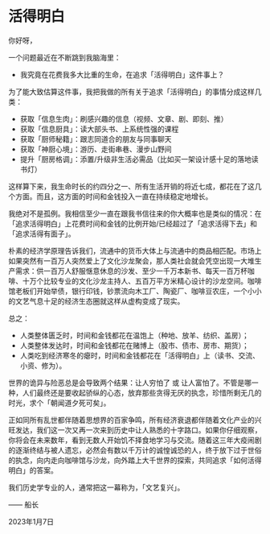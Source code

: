 # 活得明白

你好呀，

一个问题最近在不断跳到我脑海里：

- 我究竟在花费我多大比重的生命，在追求「活得明白」这件事上？

为了能大致估算这件事，我把我做的所有关于追求「活得明白」的事情分成这样几类：

- 获取「信息生肉」：刷感兴趣的信息（视频、文章、剧、即刻、推）
- 获取「信息厨具」：读大部头书、上系统性强的课程
- 获取「厨师秘籍」：跟志同道合的朋友与同事聊天
- 获取「神厨心境」：游历、走街串巷、漫步山野间
- 提升「厨房格调」：添置/升级非生活必需品（比如买一架设计感十足的落地读书灯）

这样算下来，我生命时长的约四分之一、所有生活开销的将近七成，都花在了这几个方面。而且，这方面的时间和金钱投入一直在持续稳定地增长。

我绝对不是孤例。我相信至少一直在跟我书信往来的你大概率也是类似的情况：在「追求活得明白」上花费时间和金钱的比例开始/已经超过了「追求活得下去」和「追求活得有面子」。

朴素的经济学原理告诉我们，流通中的货币大体上与流通中的商品相匹配。市场上如果突然有一百万人突然爱上了文化沙龙聚会，那人类社会就会凭空出现一大堆生产需求：供一百万人舒服惬意休息的沙发、至少一千万本新书、每天一百万杯咖啡、十万个比较专业的文化沙龙主持人、五百万平方米精心设计的沙龙空间。咖啡馆老板们开始举债，银行印钱，钞票流向木工厂、陶瓷厂、咖啡豆农庄，一个小小的文艺气息十足的经济生态圈就这样从虚构变成了现实。

总之：

- 人类整体匮乏时，时间和金钱都花在温饱上（种地、放羊、纺织、盖房）；
- 人类整体发达时，时间和金钱都花在赌博上（股市、债市、房市、期货）；
- 人类吃到经济寒冬的瘪时，时间和金钱都花在「活得明白」上（读书、交流、小资、修为）。

世界的诡异与险恶总是会导致两个结果：让人穷怕了 或 让人富怕了。不管是哪一种，人们最终还是要收起骄纵的心态，放弃那些贪得无厌的执念，珍惜所剩无几的时光，求个「朝闻道夕死可矣」。

正如同所有乱世都伴随着思想界的百家争鸣，所有经济衰退都伴随着文化产业的兴旺发达，我们这一次又再一次来到历史中让人熟悉的十字路口。如果你仔细观察，你将会在未来数年，看到无数人开始饥不择食地学习与交流。随着这三年大疫闹剧的逐渐终结与被人遗忘，必然会有数以千万计的诚惶诚恐的人，终于放下过于世俗的执念，向内走向咖啡馆与沙龙，向外踏上大千世界的探索，共同追求「如何活得明白」的答案。

我们历史学专业的人，通常把这一幕称为，「文艺复兴」。

—— 船长

2023年1月7日